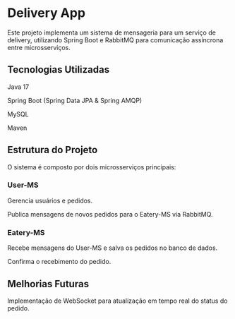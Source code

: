 # Delivery App

Este projeto implementa um sistema de mensageria para um serviço de delivery, utilizando Spring Boot e RabbitMQ para comunicação assíncrona entre microsserviços.

## Tecnologias Utilizadas

Java 17

Spring Boot (Spring Data JPA & Spring AMQP)

MySQL

Maven

## Estrutura do Projeto

O sistema é composto por dois microsserviços principais:

### User-MS

Gerencia usuários e pedidos.

Publica mensagens de novos pedidos para o Eatery-MS via RabbitMQ.

### Eatery-MS

Recebe mensagens do User-MS e salva os pedidos no banco de dados.

Confirma o recebimento do pedido.


## Melhorias Futuras

Implementação de WebSocket para atualização em tempo real do status do pedido.

